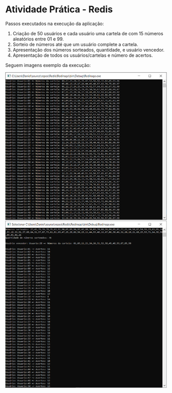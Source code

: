 # Atividade Prática - Redis

Passos executados na execução da aplicação:

1. Criação de 50 usuários e cada usuário uma cartela de com 15 números aleatórios entre 01 e 99.
2. Sorteio de números até que um usuário complete a cartela.
3. Apresentação dos números sorteados, quantidade, e usuário vencedor.
4. Apresentação de todos os usuários/cartelas e número de acertos.

Seguem imagens exemplo da execução:

<img src="https://github.com/danielkobuszewski/Redis/blob/master/Redinsgo/Redinsgo1.png">
<img src="https://github.com/danielkobuszewski/Redis/blob/master/Redinsgo/Redinsgo2.png">
